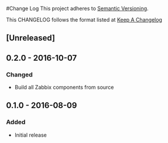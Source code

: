 #Change Log
This project adheres to [Semantic Versioning](http://semver.org/).

This CHANGELOG follows the format listed at [Keep A Changelog](http://keepachangelog.com/)

## [Unreleased]

## 0.2.0 - 2016-10-07
### Changed
- Build all Zabbix components from source

## 0.1.0 - 2016-08-09
### Added
- Initial release

